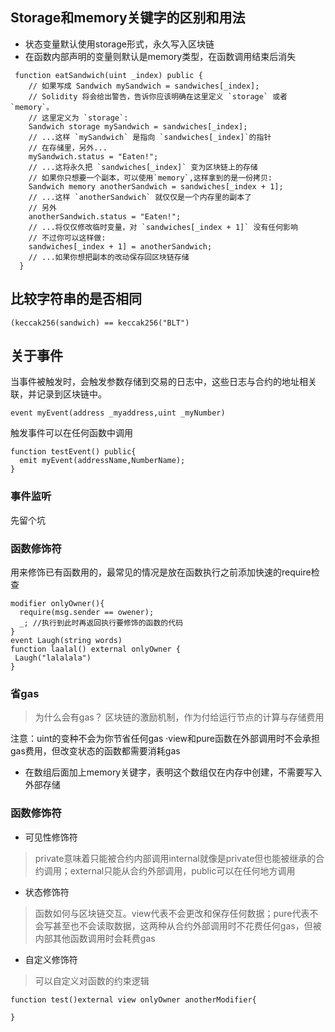 ## Storage和memory关键字的区别和用法
  * 状态变量默认使用storage形式，永久写入区块链
  * 在函数内部声明的变量则默认是memory类型，在函数调用结束后消失
```solidity
 function eatSandwich(uint _index) public {
    // 如果写成 Sandwich mySandwich = sandwiches[_index];
    // Solidity 将会给出警告，告诉你应该明确在这里定义 `storage` 或者 `memory`。
    // 这里定义为 `storage`:
    Sandwich storage mySandwich = sandwiches[_index];
    // ...这样 `mySandwich` 是指向 `sandwiches[_index]`的指针
    // 在存储里，另外...
    mySandwich.status = "Eaten!";
    // ...这将永久把 `sandwiches[_index]` 变为区块链上的存储
    // 如果你只想要一个副本，可以使用`memory`,这样拿到的是一份拷贝:
    Sandwich memory anotherSandwich = sandwiches[_index + 1];
    // ...这样 `anotherSandwich` 就仅仅是一个内存里的副本了
    // 另外
    anotherSandwich.status = "Eaten!";
    // ...将仅仅修改临时变量，对 `sandwiches[_index + 1]` 没有任何影响
    // 不过你可以这样做:
    sandwiches[_index + 1] = anotherSandwich;
    // ...如果你想把副本的改动保存回区块链存储
  }
```

## 比较字符串的是否相同

```solidity
(keccak256(sandwich) == keccak256("BLT")
```

## 关于事件
当事件被触发时，会触发参数存储到交易的日志中，这些日志与合约的地址相关联，并记录到区块链中。
```solidity
event myEvent(address _myaddress,uint _myNumber)
```
触发事件可以在任何函数中调用
```solidity
function testEvent() public{
  emit myEvent(addressName,NumberName);
}
```
### 事件监听
先留个坑

### 函数修饰符
用来修饰已有函数用的，最常见的情况是放在函数执行之前添加快速的require检查
```solidity
modifier onlyOwner(){
  require(msg.sender == owener);
  _; //执行到此时再返回执行要修饰的函数的代码
}
event Laugh(string words)
function laalal() external onlyOwner {
 Laugh("lalalala")
}
```

### 省gas
>为什么会有gas？
区块链的激励机制，作为付给运行节点的计算与存储费用

注意：uint的变种不会为你节省任何gas
·view和pure函数在外部调用时不会承担gas费用，但改变状态的函数都需要消耗gas
* 在数组后面加上memory关键字，表明这个数组仅在内存中创建，不需要写入外部存储

### 函数修饰符
* 可见性修饰符
>private意味着只能被合约内部调用internal就像是private但也能被继承的合约调用；external只能从合约外部调用，public可以在任何地方调用

* 状态修饰符 
>函数如何与区块链交互。view代表不会更改和保存任何数据；pure代表不会写甚至也不会读取数据，这两种从合约外部调用时不花费任何gas，但被内部其他函数调用时会耗费gas

* 自定义修饰符
>可以自定义对函数的约束逻辑
```solidity
function test()external view onlyOwner anotherModifier{
  
}
```